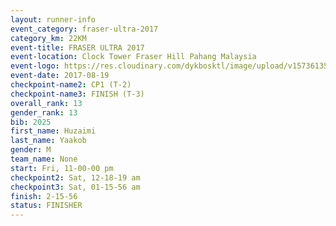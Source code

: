 ```yaml
---
layout: runner-info 
event_category: fraser-ultra-2017 
category_km: 22KM 
event-title: FRASER ULTRA 2017 
event-location: Clock Tower Fraser Hill Pahang Malaysia 
event-logo: https://res.cloudinary.com/dykbosktl/image/upload/v1573613535/Logo/logo_mfst7w.jpg 
event-date: 2017-08-19 
checkpoint-name2: CP1 (T-2) 
checkpoint-name3: FINISH (T-3) 
overall_rank: 13
gender_rank: 13
bib: 2025
first_name: Huzaimi
last_name: Yaakob
gender: M
team_name: None
start: Fri, 11-00-00 pm
checkpoint2: Sat, 12-18-19 am
checkpoint3: Sat, 01-15-56 am
finish: 2-15-56
status: FINISHER
---
```

